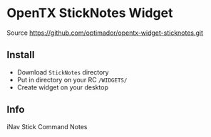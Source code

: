# OpenTX StickNotes Widget

Source https://github.com/optimador/opentx-widget-sticknotes.git

## Install

- Download ```StickNotes``` directory
- Put in directory on your RC ```/WIDGETS/```
- Create widget on your desktop


## Info

iNav Stick Command Notes
